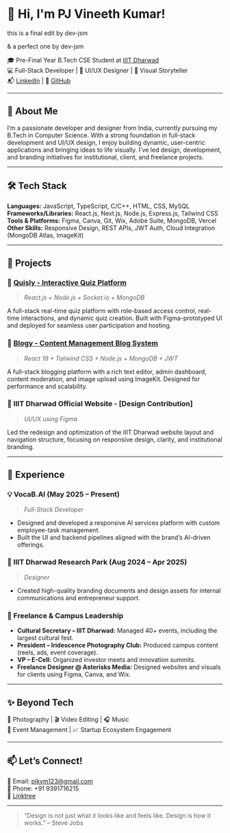 # 👋 Hi, I'm PJ Vineeth Kumar!

this is a final edit by dev-jsm 

& a perfect one by dev-jsm

🎓 Pre-Final Year B.Tech CSE Student at [IIIT Dharwad](https://iiitdwd.ac.in/)  
💻 Full-Stack Developer | 🎨 UI/UX Designer | 📸 Visual Storyteller  
📬 [LinkedIn](https://www.linkedin.com/in/pj-vineeth-kumar-88610927b) | 🐙 [GitHub](https://github.com/PjVineeth)

---

## 🚀 About Me

I’m a passionate developer and designer from India, currently pursuing my B.Tech in Computer Science. With a strong foundation in full-stack development and UI/UX design, I enjoy building dynamic, user-centric applications and bringing ideas to life visually. I’ve led design, development, and branding initiatives for institutional, client, and freelance projects.

---

## 🛠️ Tech Stack

**Languages:** JavaScript, TypeScript, C/C++, HTML, CSS, MySQL  
**Frameworks/Libraries:** React.js, Next.js, Node.js, Express.js, Tailwind CSS  
**Tools & Platforms:** Figma, Canva, Git, Wix, Adobe Suite, MongoDB, Vercel  
**Other Skills:** Responsive Design, REST APIs, JWT Auth, Cloud Integration (MongoDB Atlas, ImageKit)

---

## 🔨 Projects

### 🔹 [Quisly - Interactive Quiz Platform](https://github.com/PjVineeth/Quisly)
> _React.js + Node.js + Socket.io + MongoDB_

A full-stack real-time quiz platform with role-based access control, real-time interactions, and dynamic quiz creation. Built with Figma-prototyped UI and deployed for seamless user participation and hosting.

### 🔹 [Blogy - Content Management Blog System](https://github.com/PjVineeth/Blogy)
> _React 19 + Tailwind CSS + Node.js + MongoDB + JWT_

A full-stack blogging platform with a rich text editor, admin dashboard, content moderation, and image upload using ImageKit. Designed for performance and scalability.

### 🔹 IIIT Dharwad Official Website - [Design Contribution]
> _UI/UX using Figma_

Led the redesign and optimization of the IIIT Dharwad website layout and navigation structure, focusing on responsive design, clarity, and institutional branding.

---

## 💼 Experience

### 💡 VocaB.AI (May 2025 – Present)
> _Full-Stack Developer_

- Designed and developed a responsive AI services platform with custom employee-task management.
- Built the UI and backend pipelines aligned with the brand’s AI-driven offerings.

### 🧾 IIIT Dharwad Research Park (Aug 2024 – Apr 2025)
> _Designer_

- Created high-quality branding documents and design assets for internal communications and entrepreneur support.

### 🧩 Freelance & Campus Leadership

- **Cultural Secretary – IIIT Dharwad:** Managed 40+ events, including the largest cultural fest.
- **President – Iridescence Photography Club:** Produced campus content (reels, ads, event coverage).
- **VP – E-Cell:** Organized investor meets and innovation summits.
- **Freelance Designer @ Asterisks Media:** Designed websites and visuals for clients using Figma, Canva, and Wix.

---

## ✨ Beyond Tech

🎥 Photography | 🎬 Video Editing | 🎧 Music  
📣 Event Management | 📈 Startup Ecosystem Engagement

---

## 📫 Let’s Connect!

📧 Email: [pjkvm123@gmail.com](mailto:pjkvm123@gmail.com)  
📱 Phone: +91 9391716215  
🔗 [Linktree](https://linktr.ee/pj_vineeth)

---

> “Design is not just what it looks like and feels like. Design is how it works.” – Steve Jobs
